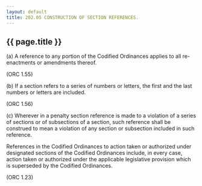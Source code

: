 ```yaml
---
layout: default 
title: 202.05 CONSTRUCTION OF SECTION REFERENCES.
---
```


{{ page.title }}
----------------

​(a) A reference to any portion of the Codified Ordinances applies to
all re-enactments or amendments thereof.

(ORC 1.55)

​(b) If a section refers to a series of numbers or letters, the first
and the last numbers or letters are included.

(ORC 1.56)

​(c) Wherever in a penalty section reference is made to a violation of a
series of sections or of subsections of a section, such reference shall
be construed to mean a violation of any section or subsection included
in such reference.

References in the Codified Ordinances to action taken or authorized
under designated sections of the Codified Ordinances include, in every
case, action taken or authorized under the applicable legislative
provision which is superseded by the Codified Ordinances.

(ORC 1.23)
